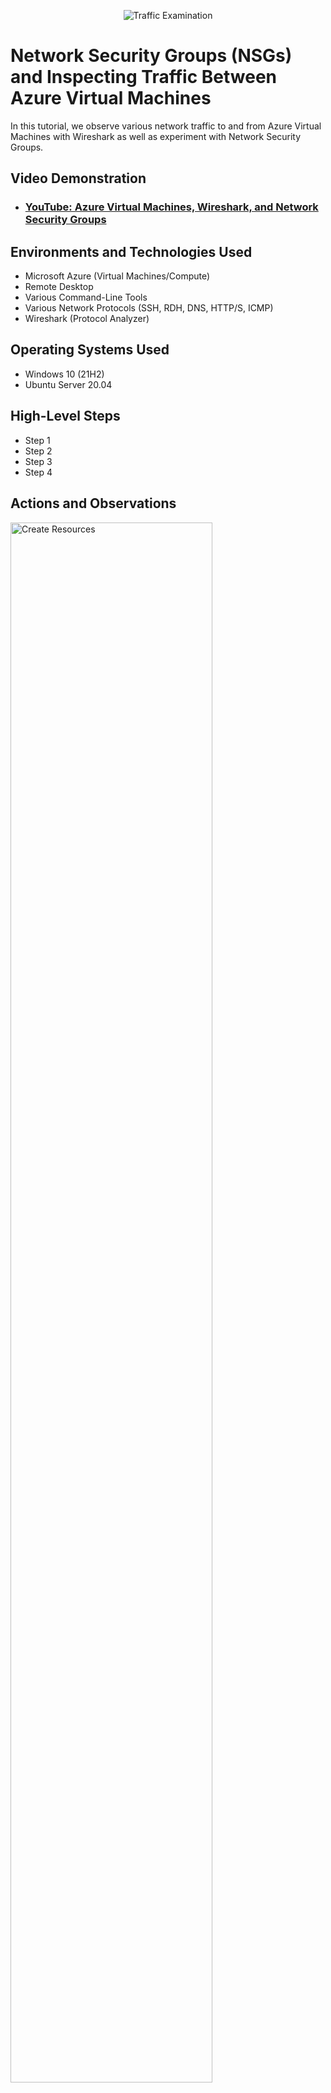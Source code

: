 <p align="center">
<img src="https://i.imgur.com/Ua7udoS.png" alt="Traffic Examination"/>
</p>

<h1>Network Security Groups (NSGs) and Inspecting Traffic Between Azure Virtual Machines</h1>
In this tutorial, we observe various network traffic to and from Azure Virtual Machines with Wireshark as well as experiment with Network Security Groups. <br />


<h2>Video Demonstration</h2>

- ### [YouTube: Azure Virtual Machines, Wireshark, and Network Security Groups](https://www.youtube.com)

<h2>Environments and Technologies Used</h2>

- Microsoft Azure (Virtual Machines/Compute)
- Remote Desktop
- Various Command-Line Tools
- Various Network Protocols (SSH, RDH, DNS, HTTP/S, ICMP)
- Wireshark (Protocol Analyzer)

<h2>Operating Systems Used </h2>

- Windows 10 (21H2)
- Ubuntu Server 20.04

<h2>High-Level Steps</h2>

- Step 1
- Step 2
- Step 3
- Step 4

<h2>Actions and Observations</h2>

<p>
<img src="https://imgur.com/B59g8fY.png" height="80%" width="80%" alt="Create Resources"/>
</p>
<p>
Create resources in Azure - two virtual machines, one running Windows and the other Ubuntu. When you create the virtual machine, Azure will create the virtual network and subnet automatically. Go to portal.azure.com and type in Virtual Machines in the search bar. Click Create - Azure virtual machine. 
</p>
<br />

<p>
<img src="https://imgur.com/MmGr4eY.png" height="80%" width="80%" alt="Create Windows VM"/>
</p>
<p>
Under the Resource group box, click Create new and give your new resource a name. In this case, it's NSG. For the base operating system image, choose Windows 10, and choose a VM size, preferably with 2 vcpus. Click Review + create.
</p>
<br />

<p>
<img src="https://imgur.com/SkugI5e.png" height="80%" width="80%" alt="Create Linux VM"/>
</p>
<p>
Create the second virtual machine with an Ubuntu image. Make sure to use the same resource group as the first VM, as this will place it in the same virtual network. Also make sure to use the same Region as the first VM.
</p>
<br />

<p>
<img src="https://imgur.com/q7JK80w.png" height="80%" width="80%" alt="Network Watcher Topology"/>
</p>
<p>
Network Watcher - Topology
</p>
<br />

<p>
<img src="https://imgur.com/QnCStZb.png" height="80%" width="80%" alt="Download Wireshark"/>
</p>
<p>
Download Wireshark from wireshark.org and install everything by the defaults.
</p>
<br />

<p>
<img src="https://imgur.com/87hBh49.png" height="80%" width="80%" alt="Capture Packets"/>
</p>
<p>
Press the shark fin icon in the upper left corner to start capturing packets.
</p>
<br />

<p>
<img src="https://imgur.com/kwBRKVo.png" height="80%" width="80%" alt="Filter ICMP"/>
</p>
<p>
Type ICMP into the input box at the top and notice there are no packets being sent or received.
</p>
<br />

<p>
<img src="https://imgur.com/Itdf5fP.png" height="80%" width="80%" alt="Create Linux VM"/>
</p>
<p>
Find the private IP of the Ubuntu virtual machine and ping it using Powershell. Notice the packets sent and received.
</p>
<br />

<p>
<img src="https://imgur.com/EuSUWPd.png" height="80%" width="80%" alt="Wireshark ICMP Packets"/>
</p>
<p>
You can see the pings and replies in Wireshark.
</p>
<br />

<p>
<img src="https://imgur.com/emkGQ1l.png" height="80%" width="80%" alt="Ping G"/>
</p>
<p>
Ping google.com in Powershell (ping google.com -4) and note the traffic in Wireshark.
</p>
<br />

<p>
<img src="https://imgur.com/ic6RmUx.png" height="80%" width="80%" alt="Sent Data"/>
</p>
<p>
You can see the data that's being sent on the bottom of the Wireshark analyzer, in this case, junk data including letters of the alphabet.
</p>
<br />

<p>
<img src="https://imgur.com/mxIwDJs.png" height="80%" width="80%" alt="Perpetual Ping"/>
</p>
<p>
Initiate a perpetual ping from VM-1 to VM-2 in Powershell (ping 10.0.0.5 -t). While this is pinging, we're going to change the firewall on the Linux virtual machine to not allow ICMP traffic to come through. 
</p>
<br />

<p>
<img src="https://imgur.com/qYShmmm.png" height="80%" width="80%" alt="Azure NSG"/>
</p>
<p>
We'll change the firewall settings through the Azure portal so go to portal.azure.com and type Network Security Group in the search bar.
</p>
<br />

<p>
<img src="https://imgur.com/gqkKzqe.png" height="80%" width="80%" alt="Inbound Security Rules"/>
</p>
<p>
Click on the Linux NSG, then Inbound security rules on the left side panel. The firewall rules currently in effect for will be displayed.
</p>
<br />

<p>
<img src="https://imgur.com/nh15xWy.png" height="80%" width="80%" alt="Block ICMP Traffic"/>
</p>
<p>
We want to deny inbound ICMP traffic so it blocks the pings coming from the Windows VM. Click on +Add to add an inbound security rule. The Source, Source port ranges, and Destination will be Any(*), Click on ICMP under Protocol, this will change the Destination port ranges to Any(*). Under Action, click Deny. Any ICMP traffic coming from any source port to any destination port will be denied. 
</p>
<br />

<p>
<img src="https://imgur.com/nXpesvd.png" height="80%" width="80%" alt="Rule Priority"/>
</p>
<p>
Set the Priority to 200 so the rule takes effect before the others. Name the rule DENY_ICMP_PING_FROM_ANYWHERE. Click Add.
</p>
<br />

<p>
<img src=".png" height="80%" width="80%" alt="Create Linux VM"/>
</p>
<p>
Lorem ipsum
</p>
<br />
